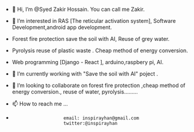 - 👋 Hi, I’m @Syed Zakir Hossain. You can call me Zakir.
- 👀 I’m interested in RAS [The reticular activation system], Software Development,android app development. 
-  Forest fire protection save the soil with AI, Reuse of grey  water. 
- Pyrolysis reuse of plastic waste . Cheap method of energy conversion.                                  
- Web programming [Django - React ], arduino,raspbery pi, AI.
                                        
  
                      
- 🌱 I’m currently working with "Save the soil with AI" poject .
- 💞️ I’m looking to collaborate on forest fire protection ,cheap method of energy conversion., reuse of water, pyrolysis.........
- 📫 How to reach me ...
-                        email: inspirayhan@gmail.com 
                         twitter:@inspirayhan  
                         

<!---
SyedZakirHossain/SyedZakirHossain is a ✨ special ✨ repository because its `README.md` (this file) appears on your GitHub profile.
You can click the Preview link to take a look at your changes.
--->
